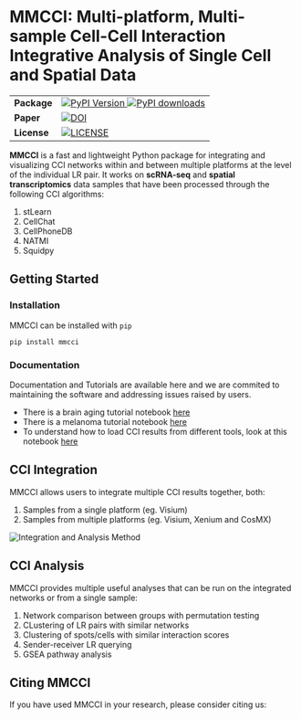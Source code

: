 # MMCCI: Multi-platform, Multi-sample Cell-Cell Interaction Integrative Analysis of Single Cell and Spatial Data

<table align="center">
  <tr>
    <td>
      <b>Package</b>
    </td>
    <td>
      <a href="https://pypi.python.org/pypi/mmcci/">
      <img src="https://img.shields.io/pypi/v/mmcci.svg" alt="PyPI Version">
      </a>
      <a href="https://pepy.tech/project/mmcci">
      <img src="https://static.pepy.tech/personalized-badge/mmcci?period=total&units=international_system&left_color=grey&right_color=orange&left_text=Downloads"
        alt="PyPI downloads">
    </td>
  </tr>
  <tr>
    <td>
     <b>Paper</b>
    </td>
    <td>
      <a href="https://www.biorxiv.org/content/10.1101/2024.02.28.582639v3"><img src="https://zenodo.org/badge/DOI/10.1101/2023.05.14.540710.svg"
        alt="DOI"></a>
    </td>
  </tr>
  <tr>
    <td>
      <b>License</b>
    </td>
    <td>
      <a href="https://github.com/GenomicsMachineLearning/MMCCI/blob/main/LICENSE.txt"><img src="https://img.shields.io/badge/License-BSD-blue.svg"
        alt="LICENSE"></a>
    </td>
  </tr>
</table>
        
**MMCCI** is a fast and lightweight Python package for integrating and visualizing CCI networks within and between multiple platforms at the level of the individual LR pair. It works on **scRNA-seq** and **spatial transcriptomics** data samples that have been processed through the following CCI algorithms:
1. stLearn
2. CellChat
3. CellPhoneDB
4. NATMI
5. Squidpy

## Getting Started

### Installation

MMCCI can be installed with `pip`

```
pip install mmcci
```


### Documentation

Documentation and Tutorials are available here and we are commited to maintaining the software and addressing issues raised by users.

- There is a brain aging tutorial notebook [here](examples/brain_aging_example.ipynb)
- There is a melanoma tutorial notebook [here](examples/melanoma_example.ipynb)
- To understand how to load CCI results from different tools, look at this notebook [here](examples/loading_CCI_results.ipynb)

## CCI Integration

MMCCI allows users to integrate multiple CCI results together, both:
1. Samples from a single platform (eg. Visium)
2. Samples from multiple platforms (eg. Visium, Xenium and CosMX)

![Integration and Analysis Method](docs/images/analyses_pipeline.png)

## CCI Analysis

MMCCI provides multiple useful analyses that can be run on the integrated networks or from a single sample:
1. Network comparison between groups with permutation testing
2. CLustering of LR pairs with similar networks
3. Clustering of spots/cells with similar interaction scores
4. Sender-receiver LR querying
5. GSEA pathway analysis

## Citing MMCCI

If you have used MMCCI in your research, please consider citing us: 
```

```

